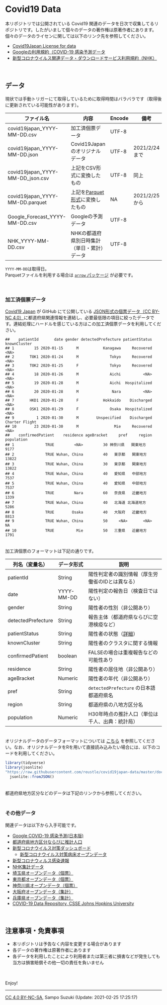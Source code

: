 Covid19 Data
================

本リポジトリでは公開されている Covid19
関連のデータを日次で収集してるリポジトリです。したがいまして個々のデータの著作権は原著作者にあります。個々のデータのライセンに関しては以下のリンク先を参照してください。

  - [Covid19Japan License for
    data](https://github.com/reustle/covid19japan-data/blob/master/LICENSE_for_data)
  - [Googleの利用規約（COVID-19
    感染予測データ](https://policies.google.com/terms?hl=ja)
  - [新型コロナウイルス関連データ・ダウンロードサービス利用規約（NHK）](https://www3.nhk.or.jp/news/special/coronavirus/data/rules.html)

　

## データ

現状では手動トリガーにて取得しているために取得時間はバラバラです（取得後に更新されている可能性があります）。

| ファイル名                              | 内容                                                 | Encode | 備考          |
| ---------------------------------- | -------------------------------------------------- | ------ | ----------- |
| covid19japan\_YYYY-MM-DD.csv       | 加工済個票データ                                           | UTF-8  |             |
| covid19japan\_YYYY-MM-DD.json      | Covid19Japanのオリジナルデータ                              | UTF-8  | 2021/2/24まで |
| covid19japan\_YYYY-MM-DD\_json.csv | 上記をCSV形式に変換したもの                                    | UTF-8  | 同上          |
| covid19japan\_YYYY-MM-DD.parquet   | 上記を[Parquet形式](https://parquet.apache.org/)に変換したもの | NA     | 2021/2/25から |
| Google\_Forecast\_YYYY-MM-DD.csv   | Googleの予測データ                                       | UTF-8  |             |
| NHK\_YYYY-MM-DD.csv                | NHKの都道府県別日時集計（単日・累計）データ                            | UTF-8  |             |

`YYYY-MM-DD`は取得日。  
Parquetファイルを利用する場合は [`arrow`
パッケージ](https://arrow.apache.org/docs/r/index.html) が必要です。

　

### 加工済個票データ

[Covid19 Japan](https://covid19japan.com/) が GitHub にて公開している
[JSON形式の個票データ（CC
BY-NC 4.0）](https://github.com/reustle/covid19japan-data/tree/master/docs/patient_data)に都道府県関連情報を連結し、必要最低限の項目に絞ったデータです。連結処理にハードルを感じている方はこの加工済個票データを利用してください。

    ##    patientId       date gender detectedPrefecture patientStatus   knownCluster
    ## 1         15 2020-01-15      M           Kanagawa     Recovered           <NA>
    ## 2       TOK1 2020-01-24      M              Tokyo     Recovered           <NA>
    ## 3       TOK2 2020-01-25      F              Tokyo     Recovered           <NA>
    ## 4         18 2020-01-26      M              Aichi          <NA>           <NA>
    ## 5         19 2020-01-28      M              Aichi  Hospitalized           <NA>
    ## 6         20 2020-01-28      M               Nara          <NA>           <NA>
    ## 7       HKD1 2020-01-28      F           Hokkaido    Discharged           <NA>
    ## 8       OSK1 2020-01-29      F              Osaka  Hospitalized           <NA>
    ## 9          1 2020-01-30      M        Unspecified    Discharged Charter Flight
    ## 10        23 2020-01-30      M                Mie     Recovered           <NA>
    ##    confirmedPatient    residence ageBracket     pref     region population
    ## 1              TRUE         <NA>         30 神奈川県   関東地方       9177
    ## 2              TRUE Wuhan, China         40   東京都   関東地方      13822
    ## 3              TRUE Wuhan, China         30   東京都   関東地方      13822
    ## 4              TRUE Wuhan, China         40   愛知県   中部地方       7537
    ## 5              TRUE Wuhan, China         40   愛知県   中部地方       7537
    ## 6              TRUE         Nara         60   奈良県   近畿地方       1339
    ## 7              TRUE Wuhan, China         40   北海道 北海道地方       5286
    ## 8              TRUE        Osaka         40   大阪府   近畿地方       8813
    ## 9              TRUE Wuhan, China         50     <NA>       <NA>         NA
    ## 10             TRUE          Mie         50   三重県   近畿地方       1791

　  
加工済個票のフォーマットは下記の通りです。

| 列名（変量名）            | データ形式      | 説明                                                                                           |
| ------------------ | ---------- | -------------------------------------------------------------------------------------------- |
| patientId          | String     | 陽性判定者の識別情報（厚生労働省のIDとは異なる）                                                                    |
| date               | YYYY-MM-DD | 陽性判定の報告日（検査日ではない）                                                                            |
| gender             | String     | 陽性者の性別（非公開あり）                                                                                |
| detectedPrefecture | String     | 報告主体（都道府県ならびに空港検疫など）                                                                         |
| patientStatus      | String     | 陽性者の状態（[詳細](https://github.com/reustle/covid19japan-data/blob/master/README_data_format.md)） |
| knownCluster       | String     | 陽性者のクラスタに関する情報                                                                               |
| confirmedPatient   | boolean    | FALSEの場合は重複報告などの可能性あり                                                                        |
| residence          | String     | 陽性者の居住地（非公開あり）                                                                               |
| ageBracket         | Numeric    | 陽性者の年代（非公開あり）                                                                                |
| pref               | String     | `detectedPrefecture` の日本語都道府県名                                                               |
| region             | String     | 都道府県の八地方区分名                                                                                  |
| population         | Numeric    | H30年時点の推計人口（単位は千人、出典：統計局）                                                                    |

　  
オリジナルデータのデータフォーマットについては
[こちら](https://github.com/reustle/covid19japan-data/blob/master/README_data_format.md)
を参照してください。なお、オリジナルデータをRを用いて直接読み込みたい場合には、以下のコードを利用してください。

``` r
library(tidyverse)
library(jsonlite)
"https://raw.githubusercontent.com/reustle/covid19japan-data/master/docs/patient_data/latest.json" %>% 
  jsonlite::fromJSON()
```

　  
都道府県地方区分などのデータは下記のリンクから参照してください。  
　

### その他データ

関連データは以下から入手可能です。

  - [Google COVID-19
    感染予測(日本版)](https://datastudio.google.com/u/0/reporting/8224d512-a76e-4d38-91c1-935ba119eb8f/page/ncZpB?s=nXbF2P6La2M)
  - [都道府県地方区分ならびに推計人口](https://gist.github.com/k-metrics/9f3fc18e042850ff24ad9676ac34764b)
  - [新型コロナウイルス対策ダッシュボード](https://www.stopcovid19.jp/)
      - [新型コロナウイルス対策病床オープンデータ](https://docs.google.com/spreadsheets/d/1u0Ul8TgJDqoZMnqFrILyXzTHvuHMht1El7wDZeVrpp8/edit#gid=0)
  - [新型コロナウィルス感染速報](https://covid-2019.live/)
  - [NHK集計データ](https://www3.nhk.or.jp/n-data/opendata/coronavirus/nhk_news_covid19_prefectures_daily_data.csv)
  - [埼玉県オープンデータ（個票）](https://opendata.pref.saitama.lg.jp/data/dataset/covid19-jokyo)
  - [東京都オープンデータ（個票）](https://stopcovid19.metro.tokyo.lg.jp/data/130001_tokyo_covid19_patients.csv)
  - [神奈川県オープンデータ（個票）](https://www.pref.kanagawa.jp/osirase/1369/data/csv/patient.csv)
  - [大阪府オープンデータ（集計）](https://covid19-osaka.info/data/summary.csv)
  - [兵庫県オープンデータ（集計）](https://web.pref.hyogo.lg.jp/kk03/documents/yousei.xlsx)
  - [COVID-19 Data Repository, CSSE Johns Hopkins
    University](https://github.com/CSSEGISandData/COVID-19)

　

## 注意事項・免責事項

  - 本リポジトリは予告なく内容を変更する場合があります
  - 各データの著作権は原著作者にあります
  - 各データを利用したことにより利用者または第三者に損害などが発生しても当方は損害賠償その他一切の責任を負いません

　

Enjoy\!

-----

[CC 4.0
BY-NC-SA](https://creativecommons.org/licenses/by-nc-sa/4.0/deed.ja),
Sampo Suzuki (Update: 2021-02-25 17:25:17)
